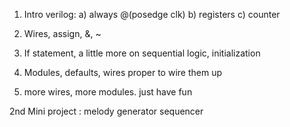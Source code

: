 1) Intro verilog: 
  a) always @(posedge clk)
  b) registers
  c) counter

2) Wires, assign, &, ~

3) If statement, a little more on sequential logic, initialization

4) Modules, defaults, wires proper to wire them up

5) more wires, more modules.  just have fun

2nd Mini project : melody generator sequencer






